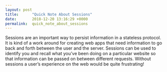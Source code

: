 ```yaml
---
layout: post
title:      "Quick Note About Sessions"
date:       2018-12-20 13:16:29 +0000
permalink:  quick_note_about_sessions
---
```



Sessions are an important way to persist information in a stateless protocol. It is kind of a work around for creating web apps that need information to go back and forth between the user and the server. Sessions can be used to identify you and recall what you’ve been doing on a particular website so that information can be passed on between different requests. Without sessions a user’s experience on the web would be quite frustrating!
